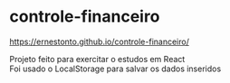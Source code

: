# controle-financeiro

https://ernestonto.github.io/controle-financeiro/

Projeto feito para exercitar o estudos em React
<br>
Foi usado o LocalStorage para salvar os dados inseridos
